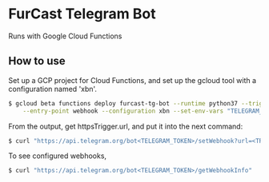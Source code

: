 # FurCast Telegram Bot

Runs with Google Cloud Functions

## How to use

Set up a GCP project for Cloud Functions, and set up the gcloud tool with a
configuration named 'xbn'.

```bash
$ gcloud beta functions deploy furcast-tg-bot --runtime python37 --trigger-http \
    --entry-point webhook --configuration xbn --set-env-vars "TELEGRAM_TOKEN=123:abc"
```

From the output, get httpsTrigger.url, and put it into the next command:
```bash
$ curl "https://api.telegram.org/bot<TELEGRAM_TOKEN>/setWebhook?url=<TRIGGER_URL>
```

To see configured webhooks,
```bash
$ curl "https://api.telegram.org/bot<TELEGRAM_TOKEN>/getWebhookInfo"
```

